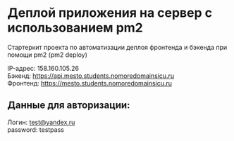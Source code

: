 # Деплой приложения на сервер с использованием pm2

Стартеркит проекта по автоматизации деплоя фронтенда и бэкенда при помощи pm2 (pm2 deploy)

IP-адрес: 158.160.105.26 <br>
Бэкенд: https://api.mesto.students.nomoredomainsicu.ru <br>
Фронтенд: https://mesto.students.nomoredomainsicu.ru <br>

## Данные для авторизации:
Логин: test@yandex.ru
<br>
password: testpass
